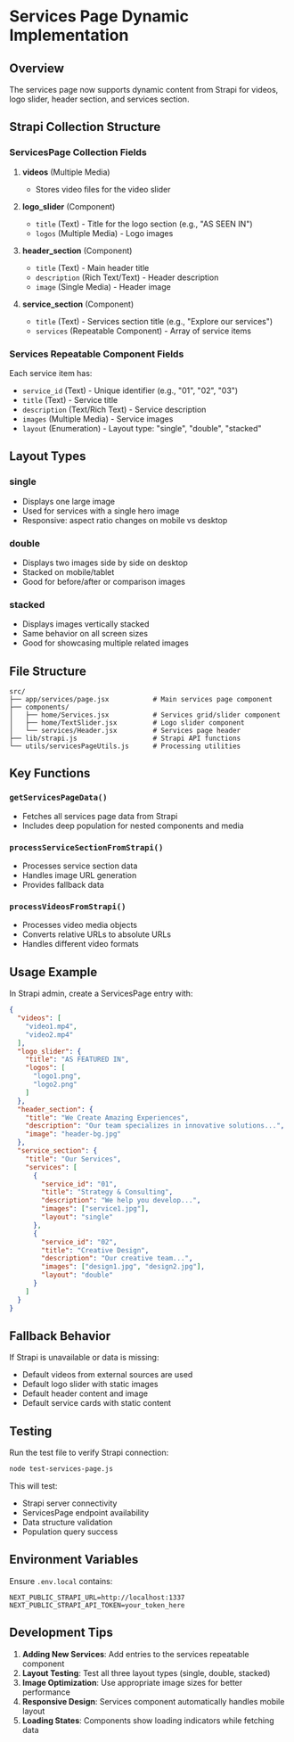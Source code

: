 # Services Page Dynamic Implementation

## Overview
The services page now supports dynamic content from Strapi for videos, logo slider, header section, and services section.

## Strapi Collection Structure

### ServicesPage Collection Fields

1. **videos** (Multiple Media)
   - Stores video files for the video slider

2. **logo_slider** (Component)
   - `title` (Text) - Title for the logo section (e.g., "AS SEEN IN")
   - `logos` (Multiple Media) - Logo images

3. **header_section** (Component) 
   - `title` (Text) - Main header title
   - `description` (Rich Text/Text) - Header description
   - `image` (Single Media) - Header image

4. **service_section** (Component)
   - `title` (Text) - Services section title (e.g., "Explore our services")
   - `services` (Repeatable Component) - Array of service items

### Services Repeatable Component Fields

Each service item has:
- `service_id` (Text) - Unique identifier (e.g., "01", "02", "03")
- `title` (Text) - Service title
- `description` (Text/Rich Text) - Service description  
- `images` (Multiple Media) - Service images
- `layout` (Enumeration) - Layout type: "single", "double", "stacked"

## Layout Types

### single
- Displays one large image
- Used for services with a single hero image
- Responsive: aspect ratio changes on mobile vs desktop

### double  
- Displays two images side by side on desktop
- Stacked on mobile/tablet
- Good for before/after or comparison images

### stacked
- Displays images vertically stacked
- Same behavior on all screen sizes
- Good for showcasing multiple related images

## File Structure

```
src/
├── app/services/page.jsx           # Main services page component
├── components/
│   ├── home/Services.jsx           # Services grid/slider component
│   ├── home/TextSlider.jsx         # Logo slider component  
│   └── services/Header.jsx         # Services page header
├── lib/strapi.js                   # Strapi API functions
└── utils/servicesPageUtils.js      # Processing utilities
```

## Key Functions

### `getServicesPageData()` 
- Fetches all services page data from Strapi
- Includes deep population for nested components and media

### `processServiceSectionFromStrapi()`
- Processes service section data
- Handles image URL generation
- Provides fallback data

### `processVideosFromStrapi()`
- Processes video media objects
- Converts relative URLs to absolute URLs
- Handles different video formats

## Usage Example

In Strapi admin, create a ServicesPage entry with:

```json
{
  "videos": [
    "video1.mp4", 
    "video2.mp4"
  ],
  "logo_slider": {
    "title": "AS FEATURED IN",
    "logos": [
      "logo1.png",
      "logo2.png" 
    ]
  },
  "header_section": {
    "title": "We Create Amazing Experiences",
    "description": "Our team specializes in innovative solutions...",
    "image": "header-bg.jpg"
  },
  "service_section": {
    "title": "Our Services",
    "services": [
      {
        "service_id": "01",
        "title": "Strategy & Consulting", 
        "description": "We help you develop...",
        "images": ["service1.jpg"],
        "layout": "single"
      },
      {
        "service_id": "02",
        "title": "Creative Design",
        "description": "Our creative team...", 
        "images": ["design1.jpg", "design2.jpg"],
        "layout": "double"
      }
    ]
  }
}
```

## Fallback Behavior

If Strapi is unavailable or data is missing:
- Default videos from external sources are used
- Default logo slider with static images
- Default header content and image
- Default service cards with static content

## Testing

Run the test file to verify Strapi connection:
```bash
node test-services-page.js
```

This will test:
- Strapi server connectivity  
- ServicesPage endpoint availability
- Data structure validation
- Population query success

## Environment Variables

Ensure `.env.local` contains:
```env
NEXT_PUBLIC_STRAPI_URL=http://localhost:1337
NEXT_PUBLIC_STRAPI_API_TOKEN=your_token_here
```

## Development Tips

1. **Adding New Services**: Add entries to the services repeatable component
2. **Layout Testing**: Test all three layout types (single, double, stacked) 
3. **Image Optimization**: Use appropriate image sizes for better performance
4. **Responsive Design**: Services component automatically handles mobile layout
5. **Loading States**: Components show loading indicators while fetching data